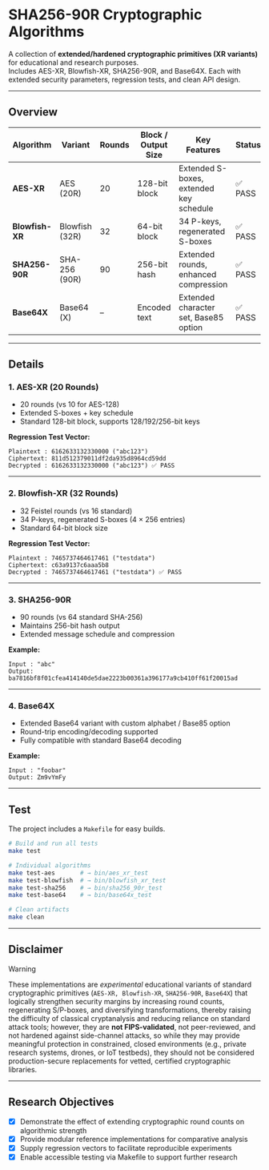 # SHA256-90R Cryptographic Algorithms 

A collection of **extended/hardened cryptographic primitives (XR variants)** for educational and research purposes.  
Includes AES-XR, Blowfish-XR, SHA256-90R, and Base64X. Each with extended security parameters, regression tests, and clean API design.  


---

## Overview

| Algorithm     | Variant    | Rounds | Block / Output Size | Key Features                               | Status |
|---------------|------------|--------|---------------------|--------------------------------------------|--------|
| **AES-XR**    | AES (20R)  | 20     | 128-bit block       | Extended S-boxes, extended key schedule    | ✅ PASS |
| **Blowfish-XR** | Blowfish (32R) | 32 | 64-bit block     | 34 P-keys, regenerated S-boxes             | ✅ PASS |
| **SHA256-90R** | SHA-256 (90R) | 90 | 256-bit hash       | Extended rounds, enhanced compression      | ✅ PASS |
| **Base64X**   | Base64 (X) | –      | Encoded text        | Extended character set, Base85 option      | ✅ PASS |

---

## Details

### 1. AES-XR (20 Rounds)
- 20 rounds (vs 10 for AES-128)  
- Extended S-boxes + key schedule  
- Standard 128-bit block, supports 128/192/256-bit keys  

**Regression Test Vector:**  
```
Plaintext : 6162633132330000 ("abc123")
Ciphertext: 811d512379011df2da935d8964cd59dd
Decrypted : 6162633132330000 ("abc123") ✅ PASS
```

---

### 2. Blowfish-XR (32 Rounds)
- 32 Feistel rounds (vs 16 standard)  
- 34 P-keys, regenerated S-boxes (4 × 256 entries)  
- Standard 64-bit block size  

**Regression Test Vector:**  
```
Plaintext : 7465737464617461 ("testdata")
Ciphertext: c63a9137c6aaa5b8
Decrypted : 7465737464617461 ("testdata") ✅ PASS
```

---

### 3. SHA256-90R
- 90 rounds (vs 64 standard SHA-256)  
- Maintains 256-bit hash output  
- Extended message schedule and compression  

**Example:**  
```
Input : "abc"
Output: ba7816bf8f01cfea414140de5dae2223b00361a396177a9cb410ff61f20015ad
```

---

### 4. Base64X
- Extended Base64 variant with custom alphabet / Base85 option  
- Round-trip encoding/decoding supported  
- Fully compatible with standard Base64 decoding  

**Example:**  
```
Input : "foobar"
Output: Zm9vYmFy
```

---

## Test

The project includes a `Makefile` for easy builds.

```bash
# Build and run all tests
make test

# Individual algorithms
make test-aes       # → bin/aes_xr_test
make test-blowfish  # → bin/blowfish_xr_test
make test-sha256    # → bin/sha256_90r_test
make test-base64    # → bin/base64x_test

# Clean artifacts
make clean
```

---

## Disclaimer

> [!WARNING]
> These implementations are *experimental*  educational variants of standard cryptographic primitives (`AES-XR, Blowfish-XR`, `SHA256-90R`, `Base64X`) that logically strengthen security margins by increasing round counts, regenerating S/P-boxes, and diversifying transformations, thereby raising the difficulty of classical cryptanalysis and reducing reliance on standard attack tools; however, they are **not FIPS-validated**, not peer-reviewed, and not hardened against side-channel attacks, so while they may provide meaningful protection in constrained, closed environments (e.g., private research systems, drones, or IoT testbeds), they should not be considered production-secure replacements for vetted, certified cryptographic libraries.


---

## Research Objectives
- [x] Demonstrate the effect of extending cryptographic round counts on algorithmic strength 
- [x] Provide modular reference implementations for comparative analysis 
- [x] Supply regression vectors to facilitate reproducible experiments
- [x] Enable accessible testing via Makefile to support further research
